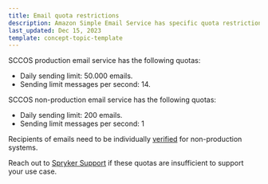 ```yaml
---
title: Email quota restrictions
description: Amazon Simple Email Service has specific quota restrictions
last_updated: Dec 15, 2023
template: concept-topic-template
---
```


SCCOS production email service has the following quotas:
* Daily sending limit: 50.000 emails.
* Sending limit messages per second: 14.

SCCOS non-production email service has the following quotas:
* Daily sending limit: 200 emails.
* Sending limit messages per second: 1

Recipients of emails need to be individually [verified](/docs/ca/dev/verify-email-addresses.html) for non-production systems.

Reach out to [Spryker Support](/docs/about/all/support/getting-support.html) if these quotas are insufficient to support your use case.